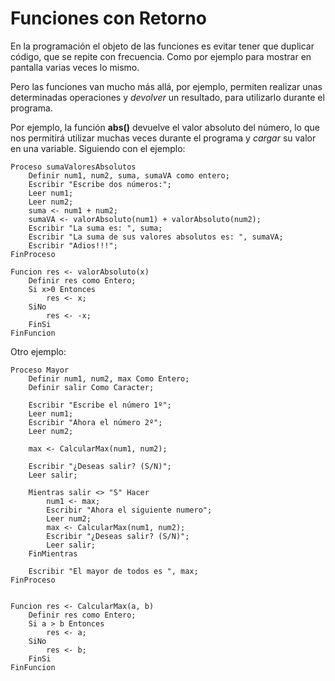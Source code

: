 # Funciones con Retorno

En la programación el objeto de las funciones es evitar tener que duplicar código, que se repite con frecuencia. Como por ejemplo para mostrar en pantalla varias veces lo mismo.

Pero las funciones van mucho más allá, por ejemplo, permiten realizar unas determinadas operaciones y *devolver* un resultado, para utilizarlo durante el programa.

Por ejemplo, la función **abs()** devuelve el valor absoluto del número, lo que nos permitirá utilizar muchas veces durante el programa y *cargar* su valor en una variable. Siguiendo con el ejemplo:

```
Proceso sumaValoresAbsolutos
	Definir num1, num2, suma, sumaVA como entero;
	Escribir "Escribe dos números:";
	Leer num1;
	Leer num2;
	suma <- num1 + num2;
	sumaVA <- valorAbsoluto(num1) + valorAbsoluto(num2);
	Escribir "La suma es: ", suma;
	Escribir "La suma de sus valores absolutos es: ", sumaVA;
	Escribir "Adios!!!";	
FinProceso

Funcion res <- valorAbsoluto(x)
	Definir res como Entero;
	Si x>0 Entonces
		res <- x;
	SiNo
		res <- -x;
	FinSi
FinFuncion
```

Otro ejemplo:

```
Proceso Mayor
	Definir num1, num2, max Como Entero;
	Definir salir Como Caracter;
	
	Escribir "Escribe el número 1º";
	Leer num1;
	Escribir "Ahora el número 2º";
	Leer num2;
	
	max <- CalcularMax(num1, num2);
	
	Escribir "¿Deseas salir? (S/N)";
	Leer salir;

	Mientras salir <> "S" Hacer
		num1 <- max;
		Escribir "Ahora el siguiente numero";
		Leer num2;
		max <- CalcularMax(num1, num2);
		Escribir "¿Deseas salir? (S/N)";
		Leer salir;
	FinMientras
	
	Escribir "El mayor de todos es ", max;
FinProceso


Funcion res <- CalcularMax(a, b)
	Definir res como Entero;
	Si a > b Entonces
		res <- a;
	SiNo
		res <- b;
	FinSi
FinFuncion
```